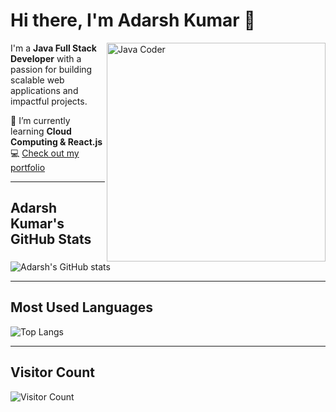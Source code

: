 # Hi there, I'm Adarsh Kumar 👋  

<img align="right" alt="Java Coder" width="350" src="https://github.com/user-attachments/assets/df46e45b-c547-4d6c-a73d-6713564c1eed" />

I'm a **Java Full Stack Developer** with a passion for building scalable web applications and impactful projects.  

🌱 I’m currently learning **Cloud Computing & React.js**  
💻 [Check out my portfolio](#)  

---

## Adarsh Kumar's GitHub Stats  

![Adarsh's GitHub stats](https://github-readme-stats.vercel.app/api?username=Adarsh2089&show_icons=true&theme=radical)

---

## Most Used Languages  

![Top Langs](https://github-readme-stats.vercel.app/api/top-langs/?username=Adarsh2089&layout=compact&theme=radical)  

---

## Visitor Count  

![Visitor Count](https://komarev.com/ghpvc/?username=Adarsh2089&color=blue)  
